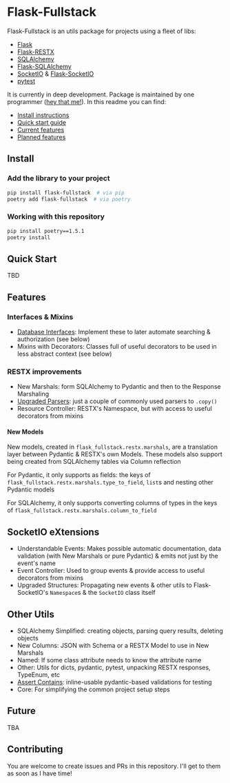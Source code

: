 # Flask-Fullstack
Flask-Fullstack is an utils package for projects using a fleet of libs:
- [Flask](https://flask.palletsprojects.com/en/2.2.x/)
- [Flask-RESTX](https://flask-restx.readthedocs.io/en/latest/)
- [SQLAlchemy](https://www.sqlalchemy.org/)
- [Flask-SQLAlchemy](https://flask-sqlalchemy.palletsprojects.com/en/3.0.x/)
- [SocketIO](https://socket.io/) & [Flask-SocketIO](https://flask-socketio.readthedocs.io/en/latest/)
- [pytest](https://docs.pytest.org/en/7.1.x/)

It is currently in deep development.
Package is maintained by one programmer ([hey that me!](https://github.com/niqzart)).
In this readme you can find:
- [Install instructions](#install)
- [Quick start guide](#quick-start)
- [Current features](#features)
- [Planned features](#future)

## Install
### Add the library to your project
```sh
pip install flask-fullstack  # via pip
poetry add flask-fullstack  # via poetry
```

### Working with this repository
```sh
pip install poetry==1.5.1
poetry install
```

## Quick Start
TBD

## Features
### Interfaces & Mixins
- [Database Interfaces](./docs/database-interfaces.md): Implement these to later automate searching & authorization (see below)
- Mixins with Decorators: Classes full of useful decorators to be used in less abstract context (see below)

### RESTX improvements
- New Marshals: form SQLAlchemy to Pydantic and then to the Response Marshaling
- [Upgraded Parsers](./docs/upgraded-parsers.md): just a couple of commonly used parsers to `.copy()`
- Resource Controller: RESTX's Namespace, but with access to useful decorators from mixins

#### New Models
New models, created in `flask_fullstack.restx.marshals`, are a translation layer between Pydantic & RESTX's own Models. These models also support being created from SQLAlchemy tables via Column reflection

For Pydantic, it only supports as fields: the keys of `flask_fullstack.restx.marshals.type_to_field`, `list`s and nesting other Pydantic models

For SQLAlchemy, it only supports converting columns of types in the keys of `flask_fullstack.restx.marshals.column_to_field`

## SocketIO eXtensions
- Understandable Events: Makes possible automatic documentation, data validation (with New Marshals or pure Pydantic) & emits not just by the event's name
- Event Controller: Used to group events & provide access to useful decorators from mixins
- Upgraded Structures: Propagating new events & other utils to Flask-SocketIO's `Namespace`s & the `SocketIO` class itself

## Other Utils
- SQLAlchemy Simplified: creating objects, parsing query results, deleting objects
- New Columns: JSON with Schema or a RESTX Model to use in New Marshals
- Named: If some class attribute needs to know the attribute name
- Other: Utils for dicts, pydantic, pytest, unpacking RESTX responses, TypeEnum, etc
- [Assert Contains](docs/assert-contains.md): inline-usable pydantic-based validations for testing
- Core: For simplifying the common project setup steps

## Future
TBA

## Contributing
You are welcome to create issues and PRs in this repository. I'll get to them as soon as I have time!
